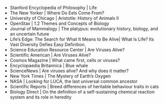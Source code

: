 + Stanford Encyclopedia of Philosophy | Life
+ The New Yorker | Where Do Eels Come From?
+ University of Chicago | Aristotle: History of Animals II
+ OpenStax | 1.2 Themes and Concepts of Biology
+ Journal of Mammalogy | The platypus: evolutionary history, biology, and an uncertain future
+ Life’s Edge: The Search for What It Means to Be Alive| What Is Life? Its Vast Diversity Defies Easy Definition.
+ Science Education Resource Center | Are Viruses Alive?
+ Scientific American | Are Viruses Alive?
+ Cosmos Magazine | What came first, cells or viruses?
+ Encyclopaedia Britannica | Blue whale
+ ScienceNews | Are viruses alive? And why does it matter?
+ New York Times | The Mystery of Earth’s Oxygen
+ NASA | Looking for LUCA, the last universal common ancestor
+ Scientific Reports | Breed differences of heritable behaviour traits in cats
+ Biology Direct | On the definition of a self-sustaining chemical reaction system and its role in heredity

